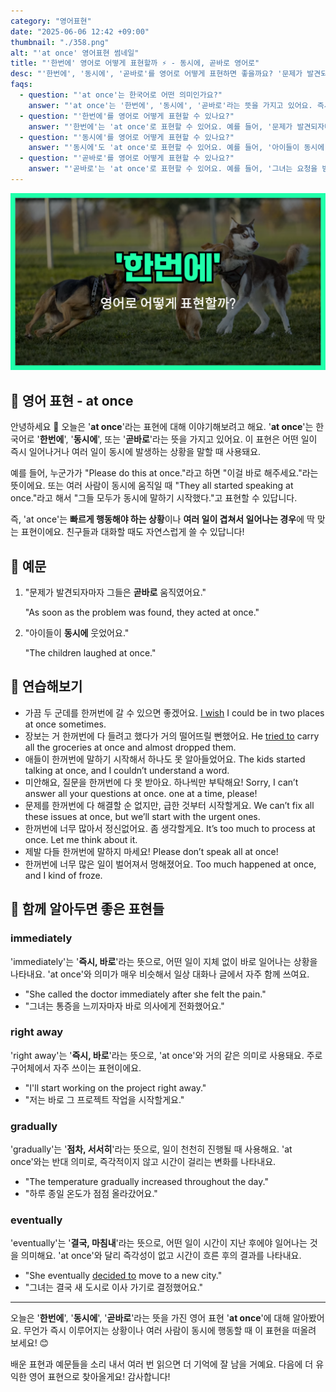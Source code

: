 ```yaml
---
category: "영어표현"
date: "2025-06-06 12:42 +09:00"
thumbnail: "./358.png"
alt: "'at once' 영어표현 썸네일"
title: "'한번에' 영어로 어떻게 표현할까 ⚡ - 동시에, 곧바로 영어로"
desc: "'한번에', '동시에', '곧바로'를 영어로 어떻게 표현하면 좋을까요? '문제가 발견되자마자 그들은 한번에 움직였어요.', '아이들이 동시에 웃었어요.' 등을 영어로 표현하는 법을 배워봅시다. 다양한 예문을 통해서 연습하고 본인의 표현으로 만들어 보세요."
faqs:
  - question: "'at once'는 한국어로 어떤 의미인가요?"
    answer: "'at once'는 '한번에', '동시에', '곧바로'라는 뜻을 가지고 있어요. 즉시 어떤 일이 일어나거나 여러 일이 동시에 발생하는 상황에서 사용해요."
  - question: "'한번에'를 영어로 어떻게 표현할 수 있나요?"
    answer: "'한번에'는 'at once'로 표현할 수 있어요. 예를 들어, '문제가 발견되자마자 그들은 한번에 움직였어요.'는 'As soon as the problem was found, they acted at once.'로 말해요."
  - question: "'동시에'를 영어로 어떻게 표현할 수 있나요?"
    answer: "'동시에'도 'at once'로 표현할 수 있어요. 예를 들어, '아이들이 동시에 웃었어요.'는 'The children laughed at once.'라고 해요."
  - question: "'곧바로'를 영어로 어떻게 표현할 수 있나요?"
    answer: "'곧바로'는 'at once'로 표현할 수 있어요. 예를 들어, '그녀는 요청을 받고 곧바로 답변했어요.'는 'She answered at once upon receiving the request.'로 말할 수 있어요."
---
```


!['at once' 영어표현](./358.png)

## 🌟 영어 표현 - at once

안녕하세요 👋 오늘은 '**at once**'라는 표현에 대해 이야기해보려고 해요. '**at once**'는 한국어로 '**한번에**', '**동시에**', 또는 '**곧바로**'라는 뜻을 가지고 있어요. 이 표현은 어떤 일이 즉시 일어나거나 여러 일이 동시에 발생하는 상황을 말할 때 사용돼요.

예를 들어, 누군가가 "Please do this at once."라고 하면 "이걸 바로 해주세요."라는 뜻이에요. 또는 여러 사람이 동시에 움직일 때 "They all started speaking at once."라고 해서 "그들 모두가 동시에 말하기 시작했다."고 표현할 수 있답니다.

즉, 'at once'는 **빠르게 행동해야 하는 상황**이나 **여러 일이 겹쳐서 일어나는 경우**에 딱 맞는 표현이에요. 친구들과 대화할 때도 자연스럽게 쓸 수 있답니다!

## 📖 예문

1. "문제가 발견되자마자 그들은 **곧바로** 움직였어요."

   "As soon as the problem was found, they acted at once."

2. "아이들이 **동시에** 웃었어요."

   "The children laughed at once."

## 💬 연습해보기

<ul data-interactive-list>

  <li data-interactive-item>
    <span data-toggler>가끔 두 군데를 한꺼번에 갈 수 있으면 좋겠어요.</span>
    <span data-answer><a href="/blog/in-english/118.i-wish/">I wish</a> I could be in two places at once sometimes.</span>
  </li>

  <li data-interactive-item>
    <span data-toggler>장보는 거 한꺼번에 다 들려고 했다가 거의 떨어뜨릴 뻔했어요.</span>
    <span data-answer>He <a href="/blog/in-english/117.try-to/">tried to</a> carry all the groceries at once and almost dropped them.</span>
  </li>

  <li data-interactive-item>
    <span data-toggler>애들이 한꺼번에 말하기 시작해서 하나도 못 알아들었어요.</span>
    <span data-answer>The kids started talking at once, and I couldn’t understand a word.</span>
  </li>
  
  <li data-interactive-item>
    <span data-toggler>미안해요, 질문을 한꺼번에 다 못 받아요. 하나씩만 부탁해요!</span>
    <span data-answer>Sorry, I can’t answer all your questions at once. one at a time, please!</span>
  </li>

  <li data-interactive-item>
    <span data-toggler>문제를 한꺼번에 다 해결할 순 없지만, 급한 것부터 시작할게요.</span>
    <span data-answer>We can’t fix all these issues at once, but we’ll start with the urgent ones.</span>
  </li>

  <li data-interactive-item>
    <span data-toggler>한꺼번에 너무 많아서 정신없어요. 좀 생각할게요.</span>
    <span data-answer>It’s too much to process at once. Let me think about it.</span>
  </li>

  <li data-interactive-item>
    <span data-toggler>제발 다들 한꺼번에 말하지 마세요!</span>
    <span data-answer>Please don’t speak all at once!</span>
  </li>

  <li data-interactive-item>
    <span data-toggler>한꺼번에 너무 많은 일이 벌어져서 멍해졌어요.</span>
    <span data-answer>Too much happened at once, and I kind of froze.</span>
  </li>
</ul>

## 🤝 함께 알아두면 좋은 표현들

### immediately

'immediately'는 '**즉시, 바로**'라는 뜻으로, 어떤 일이 지체 없이 바로 일어나는 상황을 나타내요. 'at once'와 의미가 매우 비슷해서 일상 대화나 글에서 자주 함께 쓰여요.

- "She called the doctor immediately after she felt the pain."
- "그녀는 통증을 느끼자마자 바로 의사에게 전화했어요."

### right away

'right away'는 '**즉시, 바로**'라는 뜻으로, 'at once'와 거의 같은 의미로 사용돼요. 주로 구어체에서 자주 쓰이는 표현이에요.

- "I'll start working on the project right away."
- "저는 바로 그 프로젝트 작업을 시작할게요."

### gradually

'gradually'는 '**점차, 서서히**'라는 뜻으로, 일이 천천히 진행될 때 사용해요. 'at once'와는 반대 의미로, 즉각적이지 않고 시간이 걸리는 변화를 나타내요.

- "The temperature gradually increased throughout the day."
- "하루 종일 온도가 점점 올라갔어요."

### eventually

'eventually'는 '**결국, 마침내**'라는 뜻으로, 어떤 일이 시간이 지난 후에야 일어나는 것을 의미해요. 'at once'와 달리 즉각성이 없고 시간이 흐른 후의 결과를 나타내요.

- "She eventually [decided to](/blog/in-english/062.decide-to/) move to a new city."
- "그녀는 결국 새 도시로 이사 가기로 결정했어요."

---

오늘은 '**한번에**', '**동시에**', '**곧바로**'라는 뜻을 가진 영어 표현 '**at once**'에 대해 알아봤어요. 무언가 즉시 이루어지는 상황이나 여러 사람이 동시에 행동할 때 이 표현을 떠올려 보세요! 😊

배운 표현과 예문들을 소리 내서 여러 번 읽으면 더 기억에 잘 남을 거예요. 다음에 더 유익한 영어 표현으로 찾아올게요! 감사합니다!
